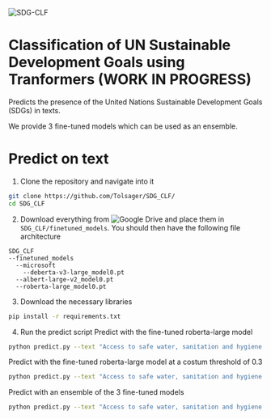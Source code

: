 ![SDG-CLF](https://user-images.githubusercontent.com/73647490/172805470-ffb6a817-7334-40c0-9249-97b8036219ec.jpg)

# Classification of UN Sustainable Development Goals using Tranformers (WORK IN PROGRESS)
Predicts the presence of the United Nations Sustainable Development Goals (SDGs) in texts.

We provide 3 fine-tuned models which can be used as an ensemble.

# Predict on text
1. Clone the repository and navigate into it
```bash
git clone https://github.com/Tolsager/SDG_CLF/
cd SDG_CLF
```

2. Download everything from ![Google Drive](https://drive.google.com/drive/u/2/folders/1kRPZtGJyI9dRq59wQSMxEeDHgQ-erw_m) and place them in `SDG_CLF/finetuned_models`.
You should then have the following file architecture
```
SDG_CLF
--finetuned_models
  --microsoft
    --deberta-v3-large_model0.pt
  --albert-large-v2_model0.pt
  --roberta-large_model0.pt
```

3. Download the necessary libraries
```bash
pip install -r requirements.txt
```

4. Run the predict script
Predict with the fine-tuned roberta-large model
```bash
python predict.py --text "Access to safe water, sanitation and hygiene is the most basic human need for health and well-being." --model_weights roberta-large_model0.pt 
```

Predict with the fine-tuned roberta-large model at a costum threshold of 0.3
```bash
python predict.py --text "Access to safe water, sanitation and hygiene is the most basic human need for health and well-being." --model_weights roberta-large_model0.pt --threshold 0.3
```

Predict with an ensemble of the 3 fine-tuned models
```bash
python predict.py --text "Access to safe water, sanitation and hygiene is the most basic human need for health and well-being." --model_weights roberta-large_model0.pt albert-large-v2_model0.pt microsoft/deberta-v3-large_model0.pt 
```
